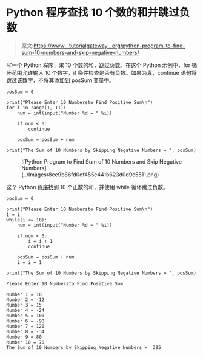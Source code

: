 # Python 程序查找 10 个数的和并跳过负数

> 原文:[https://www . tutorialgateway . org/python-program-to-find-sum-10-numbers-and-skip-negative-numbers/](https://www.tutorialgateway.org/python-program-to-find-sum-of-10-numbers-and-skip-negative-numbers/)

写一个 Python 程序，求 10 个数的和，跳过负数。在这个 Python 示例中，for 循环范围允许输入 10 个数字，if 条件检查是否有负数。如果为真，continue 语句将跳过该数字，不将其添加到 posSum 变量中。

```
posSum = 0

print("Please Enter 10 Numbersto Find Positive Sum\n")
for i in range(1, 11):
    num = int(input("Number %d = " %i))

    if num < 0:
        continue

    posSum = posSum + num

print("The Sum of 10 Numbers by Skipping Negative Numbers = ", posSum)
```

<figure class="wp-block-image size-large">![Python Program to Find Sum of 10 Numbers and Skip Negative Numbers](../Images/8ee9b86fd0df455e441b623d0d9c5511.png)</figure>

这个 Python [程序](https://www.tutorialgateway.org/python-programming-examples/)找到 10 个正数的和，并使用 while 循环跳过负数。

```
posSum = 0

print("Please Enter 10 Numbersto Find Positive Sum\n")
i = 1
while(i <= 10):
    num = int(input("Number %d = " %i))

    if num < 0:
        i = i + 1
        continue

    posSum = posSum + num
    i = i + 1

print("The Sum of 10 Numbers by Skipping Negative Numbers = ", posSum)
```

```
Please Enter 10 Numbersto Find Positive Sum

Number 1 = 10
Number 2 = -12
Number 3 = 15
Number 4 = -24
Number 5 = 100
Number 6 = -90
Number 7 = 120
Number 8 = -34
Number 9 = 80
Number 10 = 70
The Sum of 10 Numbers by Skipping Negative Numbers =  395
```